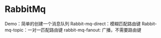 # RabbitMq
Demo：简单的创建一个消息队列
Rabbit-mq-direct：模糊匹配路由键
Rabbit-mq-topic：一对一匹配路由键
rabbit-mq-fanout: 广播，不需要路由键